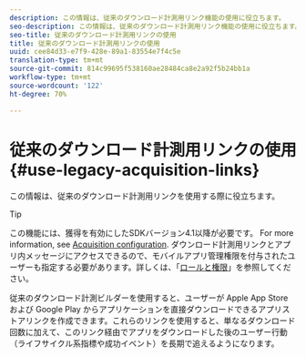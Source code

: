 ```yaml
---
description: この情報は、従来のダウンロード計測用リンク機能の使用に役立ちます。
seo-description: この情報は、従来のダウンロード計測用リンク機能の使用に役立ちます。
seo-title: 従来のダウンロード計測用リンクの使用
title: 従来のダウンロード計測用リンクの使用
uuid: cee84d33-e7f9-428e-89a1-83554e7f4c5e
translation-type: tm+mt
source-git-commit: 814c99695f538160ae28484ca8e2a92f5b24bb1a
workflow-type: tm+mt
source-wordcount: '122'
ht-degree: 70%

---
```



# 従来のダウンロード計測用リンクの使用{#use-legacy-acquisition-links}

この情報は、従来のダウンロード計測用リンクを使用する際に役立ちます。

>[!TIP]
>
>この機能には、獲得を有効にしたSDKバージョン4.1以降が必要です。 For more information, see [Acquisition configuration](/help/using/acquisition-main/t-enable-acquisition.md). ダウンロード計測用リンクとアプリ内メッセージにアクセスできるので、モバイルアプリ管理権限を付与されたユーザーも指定する必要があります。詳しくは、「[ロールと権限](/help/using/gs/c-mob-roles-and-permissions.md)」を参照してください。

従来のダウンロード計測ビルダーを使用すると、ユーザーが Apple App Store および Google Play からアプリケーションを直接ダウンロードできるアプリストアリンクを作成できます。これらのリンクを使用すると、単なるダウンロード回数に加えて、このリンク経由でアプリをダウンロードした後のユーザー行動（ライフサイクル系指標や成功イベント）を長期で追えるようになります。

